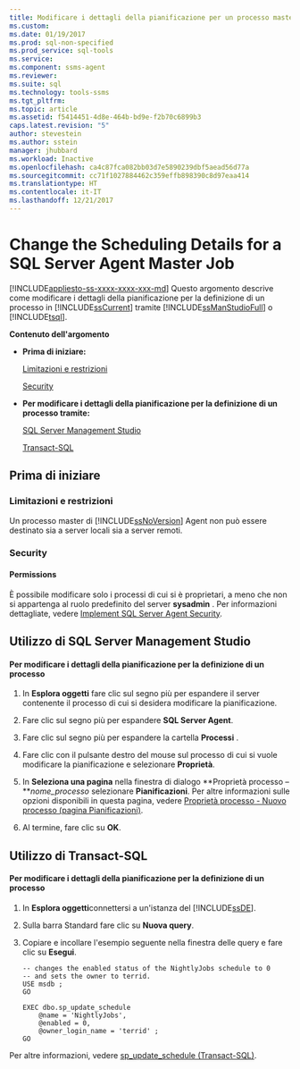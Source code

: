 ```yaml
---
title: Modificare i dettagli della pianificazione per un processo master di SQL Server Agent | Microsoft Docs
ms.custom: 
ms.date: 01/19/2017
ms.prod: sql-non-specified
ms.prod_service: sql-tools
ms.service: 
ms.component: ssms-agent
ms.reviewer: 
ms.suite: sql
ms.technology: tools-ssms
ms.tgt_pltfrm: 
ms.topic: article
ms.assetid: f5414451-4d8e-464b-bd9e-f2b70c6899b3
caps.latest.revision: "5"
author: stevestein
ms.author: sstein
manager: jhubbard
ms.workload: Inactive
ms.openlocfilehash: ca4c87fca082bb03d7e5890239dbf5aead56d77a
ms.sourcegitcommit: cc71f1027884462c359effb898390c8d97eaa414
ms.translationtype: HT
ms.contentlocale: it-IT
ms.lasthandoff: 12/21/2017
---
```

# <a name="change-the-scheduling-details-for-a-sql-server-agent-master-job"></a>Change the Scheduling Details for a SQL Server Agent Master Job
[!INCLUDE[appliesto-ss-xxxx-xxxx-xxx-md](../../includes/appliesto-ss-xxxx-xxxx-xxx-md.md)] Questo argomento descrive come modificare i dettagli della pianificazione per la definizione di un processo in [!INCLUDE[ssCurrent](../../includes/sscurrent_md.md)] tramite [!INCLUDE[ssManStudioFull](../../includes/ssmanstudiofull_md.md)] o [!INCLUDE[tsql](../../includes/tsql_md.md)].  
  
**Contenuto dell'argomento**  
  
-   **Prima di iniziare:**  
  
    [Limitazioni e restrizioni](#Restrictions)  
  
    [Security](#Security)  
  
-   **Per modificare i dettagli della pianificazione per la definizione di un processo tramite:**  
  
    [SQL Server Management Studio](#SSMSProcedure)  
  
    [Transact-SQL](#TsqlProcedure)  
  
## <a name="BeforeYouBegin"></a>Prima di iniziare  
  
### <a name="Restrictions"></a>Limitazioni e restrizioni  
Un processo master di [!INCLUDE[ssNoVersion](../../includes/ssnoversion_md.md)] Agent non può essere destinato sia a server locali sia a server remoti.  
  
### <a name="Security"></a>Security  
  
#### <a name="Permissions"></a>Permissions  
È possibile modificare solo i processi di cui si è proprietari, a meno che non si appartenga al ruolo predefinito del server **sysadmin** . Per informazioni dettagliate, vedere [Implement SQL Server Agent Security](../../ssms/agent/implement-sql-server-agent-security.md).  
  
## <a name="SSMSProcedure"></a>Utilizzo di SQL Server Management Studio  
  
#### <a name="to-change-the-scheduling-details-for-a-job-definition"></a>Per modificare i dettagli della pianificazione per la definizione di un processo  
  
1.  In **Esplora oggetti** fare clic sul segno più per espandere il server contenente il processo di cui si desidera modificare la pianificazione.  
  
2.  Fare clic sul segno più per espandere **SQL Server Agent**.  
  
3.  Fare clic sul segno più per espandere la cartella **Processi** .  
  
4.  Fare clic con il pulsante destro del mouse sul processo di cui si vuole modificare la pianificazione e selezionare **Proprietà**.  
  
5.  In **Seleziona una pagina** nella finestra di dialogo **Proprietà processo –***nome_processo* selezionare **Pianificazioni**. Per altre informazioni sulle opzioni disponibili in questa pagina, vedere [Proprietà processo - Nuovo processo &#40;pagina Pianificazioni&#41;](../../ssms/agent/job-properties-new-job-schedules-page.md).  
  
6.  Al termine, fare clic su **OK**.  
  
## <a name="TsqlProcedure"></a>Utilizzo di Transact-SQL  
  
#### <a name="to-change-the-scheduling-details-for-a-job-definition"></a>Per modificare i dettagli della pianificazione per la definizione di un processo  
  
1.  In **Esplora oggetti**connettersi a un'istanza del [!INCLUDE[ssDE](../../includes/ssde_md.md)].  
  
2.  Sulla barra Standard fare clic su **Nuova query**.  
  
3.  Copiare e incollare l'esempio seguente nella finestra delle query e fare clic su **Esegui**.  
  
    ```  
    -- changes the enabled status of the NightlyJobs schedule to 0   
    -- and sets the owner to terrid.   
    USE msdb ;  
    GO  
  
    EXEC dbo.sp_update_schedule  
        @name = 'NightlyJobs',  
        @enabled = 0,  
        @owner_login_name = 'terrid' ;  
    GO  
    ```  
  
Per altre informazioni, vedere [sp_update_schedule (Transact-SQL)](http://msdn.microsoft.com/en-us/97b3119b-e43e-447a-bbfb-0b5499e2fefe).  
  
